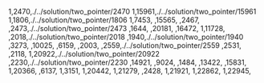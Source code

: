 1,2470,./../solution/two_pointer/2470
1,15961,./../solution/two_pointer/15961
1,1806,./../solution/two_pointer/1806
1,7453,
,15565,
,2467,
,2473,./../solution/two_pointer/2473
,1644,
,20181,
,16472,
1,11728,
,2018,./../solution/two_pointer/2018
,1940,./../solution/two_pointer/1940
,3273,
,10025,
,6159,
,2003,
,2559,./../solution/two_pointer/2559
,2531,
,2118,
1,20922,./../solution/two_pointer/20922
,2230,./../solution/two_pointer/2230
,14921,
,9024,
,1484,
,13422,
,15831,
1,20366,
,6137,
1,3151,
1,20442,
1,21279,
,2428,
1,21921,
1,22862,
1,22945,
